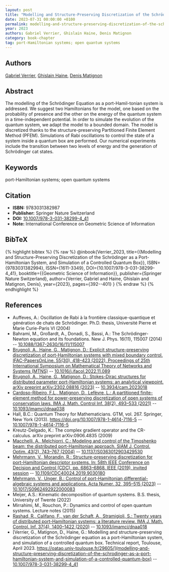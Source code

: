 ```yaml
---
layout: post
title: "Modelling and Structure-Preserving Discretization of the Schrödinger as a Port-Hamiltonian System, and Simulation of a Controlled Quantum Box"
date: 2023-07-31 00:00:00 +0100
permalink: modelling-and-structure-preserving-discretization-of-the-schrodinger-as-a-port-hamiltonian-system-and-simulation-of-a-controlled-quantum-box
year: 2023
authors: Gabriel Verrier, Ghislain Haine, Denis Matignon
category: book-chapter
tag: port-Hamiltonian systems; open quantum systems
---
```

 
## Authors
[Gabriel Verrier](authors/gabriel-verrier), [Ghislain Haine](authors/ghislain-haine), [Denis Matignon](authors/denis-matignon)
 
## Abstract
The modelling of the Schrödinger Equation as a port-Hamil-tonian system is addressed. We suggest two Hamiltonians for the model, one based on the probability of presence and the other on the energy of the quantum system in a time-independent potential. In order to simulate the evolution of the quantum system, we adapt the model to a bounded domain. The model is discretized thanks to the structure-preserving Partitioned Finite Element Method (PFEM). Simulations of Rabi oscillations to control the state of a system inside a quantum box are performed. Our numerical experiments include the transition between two levels of energy and the generation of Schrödinger cat states.
 
## Keywords
port-Hamiltonian systems; open quantum systems
 
## Citation
- **ISBN:** 9783031382987
- **Publisher:** Springer Nature Switzerland
- **DOI:** [10.1007/978-3-031-38299-4_41](https://doi.org/10.1007/978-3-031-38299-4_41)
- **Note:** International Conference on Geometric Science of Information
 
## BibTeX
{% highlight bibtex %}
{% raw %}
@inbook{Verrier_2023,
  title={{Modelling and Structure-Preserving Discretization of the Schrödinger as a Port-Hamiltonian System, and Simulation of a Controlled Quantum Box}},
  ISBN={9783031382994},
  ISSN={1611-3349},
  DOI={10.1007/978-3-031-38299-4_41},
  booktitle={{Geometric Science of Information}},
  publisher={Springer Nature Switzerland},
  author={Verrier, Gabriel and Haine, Ghislain and Matignon, Denis},
  year={2023},
  pages={392--401}
}
{% endraw %}
{% endhighlight %}
 
## References
- Auffeves, A.: Oscillation de Rabi à la frontière classique-quantique et génération de chats de Schrödinger. Ph.D. thesis, Université Pierre et Marie Curie-Paris VI (2004)
- Bahrami, M., Großardt, A., Donadi, S., Bassi, A.: The Schrödinger-Newton equation and its foundations. New J. Phys. 16(11), 115007 (2014) -- [10.1088/1367-2630/16/11/115007](https://doi.org/10.1088/1367-2630/16/11/115007)
- [Brugnoli, A., Haine, G., Matignon, D.: Explicit structure-preserving discretization of port-Hamiltonian systems with mixed boundary control. IFAC-PapersOnLine. 55(30), 418–423 (2022), Proceedings of 25th International Symposium on Mathematical Theory of Networks and Systems (MTNS)](explicit-structure-preserving-discretization-of-port-hamiltonian-systems-with-mixed-boundary-control) -- [10.1016/j.ifacol.2022.11.089](https://doi.org/10.1016/j.ifacol.2022.11.089)
- [Brugnoli, A., Haine, G., Matignon, D.: Stokes-Dirac structures for distributed parameter port-Hamiltonian systems: an analytical viewpoint. arXiv preprint arXiv:2302.08816 (2023)](stokes-dirac-structures-for-distributed-parameter-port-hamiltonian-systems-an-analytical-viewpoint) -- [10.3934/cam.2023018](https://doi.org/10.3934/cam.2023018)
- [Cardoso-Ribeiro, F.L., Matignon, D., Lefèvre, L.: A partitioned finite-element method for power-preserving discretization of open systems of conservation laws. IMA J. Math. Control Inf. 38(2), 493–533 (2021)](a-partitioned-finite-element-method-for-power-preserving-discretization-of-open-systems-of-conservation-laws) -- [10.1093/imamci/dnaa038](https://doi.org/10.1093/imamci/dnaa038)
- Hall, B.C.: Quantum Theory for Mathematicians. GTM, vol. 267. Springer, New York (2013). https://doi.org/10.1007/978-1-4614-7116-5 -- [10.1007/978-1-4614-7116-5](https://doi.org/10.1007/978-1-4614-7116-5)
- Kreutz-Delgado, K.: The complex gradient operator and the CR-calculus. arXiv preprint arXiv:0906.4835 (2009)
- [Macchelli, A., Melchiorri, C.: Modeling and control of the Timoshenko beam: the distributed port-Hamiltonian approach. SIAM J. Control. Optim. 43(2), 743–767 (2004)](modeling-and-control-of-the-timoshenko-beam-the-distributed-port-hamiltonian-approach) -- [10.1137/S0363012903429530](https://doi.org/10.1137/S0363012903429530)
- [Mehrmann, V., Morandin, R.: Structure-preserving discretization for port-Hamiltonian descriptor systems. In: 58th IEEE Conference on Decision and Control (CDC), pp. 6863–6868. IEEE (2019), invited session](structure-preserving-discretization-for-port-hamiltonian-descriptor-systems) -- [10.1109/CDC40024.2019.9030180](https://doi.org/10.1109/CDC40024.2019.9030180)
- [Mehrmann, V., Unger, B.: Control of port-Hamiltonian differential-algebraic systems and applications. Acta Numer. 32, 395–515 (2023)](control-of-port-hamiltonian-differential-algebraic-systems-and-applications) -- [10.1017/S0962492922000083](https://doi.org/10.1017/S0962492922000083)
- Meijer, A.S.: Kinematic decomposition of quantum systems. B.S. thesis, University of Twente (2022)
- Mirrahimi, M., Rouchon, P.: Dynamics and control of open quantum systems. Lecture notes (2015)
- [Rashad, R., Califano, F., van der Schaft, A., Stramigioli, S.: Twenty years of distributed port-Hamiltonian systems: a literature review. IMA J. Math. Control. Inf. 37(4), 1400–1422 (2020)](twenty-years-of-distributed-port-hamiltonian-systems-a-literature-review) -- [10.1093/imamci/dnaa018](https://doi.org/10.1093/imamci/dnaa018)
- [Verrier, G., Matignon, D., Haine, G.: Modelling and structure-preserving discretization of the Schrödinger equation as a port-Hamiltonian system, and simulation of a controlled quantum box. Technical report, Toulouse, April 2023. https://oatao.univ-toulouse.fr/29605/](modelling-and-structure-preserving-discretization-of-the-schrodinger-as-a-port-hamiltonian-system-and-simulation-of-a-controlled-quantum-box) -- [10.1007/978-3-031-38299-4_41](https://doi.org/10.1007/978-3-031-38299-4_41)


